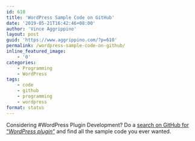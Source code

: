 ```yaml
---
id: 610
title: 'WordPress Sample Code on GitHub'
date: '2019-05-21T16:42:46+08:00'
author: 'Vince Aggrippino'
layout: post
guid: 'https://www.aggrippino.com/?p=610'
permalink: /wordpress-sample-code-on-github/
inline_featured_image:
    - '0'
categories:
    - Programming
    - WordPress
tags:
    - code
    - github
    - programming
    - wordpress
format: status
---
```


Considering #WordPress Plugin Development? Do a [search on GitHub for “*WordPress plugin*“](https://github.com/search?q=wordpress+plugin&type=Repositories) and find all the sample code you ever wanted.